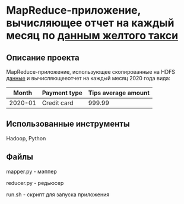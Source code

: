 # MapReduce-приложение, вычисляющее отчет на каждый месяц по [данным желтого такси](https://www.nyc.gov/site/tlc/about/tlc-trip-record-data.page)
## Описание проекта
MapReduce-приложение, использующее скопированные на HDFS [данные](https://www.nyc.gov/site/tlc/about/tlc-trip-record-data.page) и вычисляющееотчет на каждый месяц 2020 года вида:

| Month   	| Payment type 	| Tips average amount 	|
|---------	|--------------	|---------------------	|
| 2020-01 	| Credit card  	| 999.99              	|

## Использованные инструменты
Hadoop, Python

## Файлы
mapper.py - мэппер

reducer.py - редьюсер

run.sh - скрипт для запуска приложения
